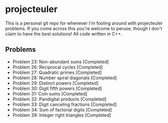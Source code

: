 projecteuler
============

This is a personal git repo for whenever I'm fooling around with projecteuler problems. If you come across this you're welcome to peruse, though I don't claim to have the best solutions! All code written in C++.

Problems
--------
- Problem 23: Non-abundant sums [Completed]
- Problem 26: Reciprocal cycles [Completed]
- Problem 27: Quadratic primes [Completed]
- Problem 28: Number spiral diagonals [Completed]
- Problem 29: Distinct powers [Completed] 
- Problem 30: Digit fifth powers [Completed] 
- Problem 31: Coin sums [Completed]
- Problem 32: Pandigital products [Completed]
- Problem 33: Digit canceling fractions [Completed]
- Problem 34: Sum of factorial digits [Completed]
- Problem 39: Integer right triangles [Completed]
